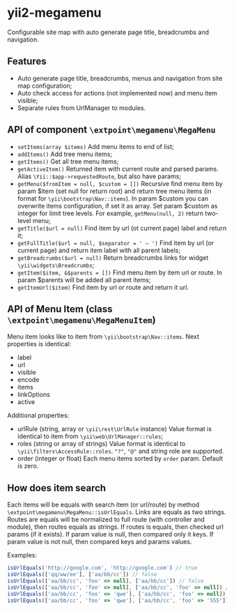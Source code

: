 # yii2-megamenu

Configurable site map with auto generate page title, breadcrumbs and navigation.


## Features

- Auto generate page title, breadcrumbs, menus and navigation from site map configuration;
- Auto check access for actions (not implemented now) and menu item visible; 
- Separate rules from UrlManager to modules.


## API of component `\extpoint\megamenu\MegaMenu`

- `setItems(array $items)` Add menu items to end of list;
- `addItems()` Add tree menu items;
- `getItems()` Get all tree menu items;
- `getActiveItem()` Returned item with current route and parsed params. Alias `\Yii::$app->requestedRoute`, but also have params;
- `getMenu($fromItem = null, $custom = [])` Recursive find menu item by param $item (set null for return root) and return tree menu items (in format for `\yii\bootstrap\Nav::items`). In param $custom you can overwrite items configuration, if set it as array. Set param $custom as integer for limit tree levels. For example, `getMenu(null, 2)` return two-level menu;
- `getTitle($url = null)` Find item by url (ot current page) label and return it;
- `getFullTitle($url = null, $separator = ' — ')` Find item by url (or current page) and return item label with all parent labels;
- `getBreadcrumbs($url = null)` Return breadcrumbs links for widget `\yii\widgets\Breadcrumbs`;
- `getItem($item, &$parents = [])` Find menu item by item url or route. In param $parents will be added all parent items;
- `getItemUrl($item)` Find item by url or route and return it url.


## API of Menu Item (class `\extpoint\megamenu\MegaMenuItem`)

Menu item looks like to item from `\yii\bootstrap\Nav::items`. Next properties is identical:

- label
- url
- visible
- encode
- items
- linkOptions
- active

Additional properties:

- urlRule (string, array or `\yii\rest\UrlRule` instance) Value format is identical to item from `\yii\web\UrlManager::rules`;
- roles (string or array of strings) Value format is identical to `\yii\filters\AccessRule::roles`. `"?"`, `"@"` and string role are supported.
- order (integer or float) Each menu items sorted by `order` param. Default is zero.


## How does item search

Each items will be equals with search item (or url/route) by method `\extpoint\megamenu\MegaMenu::isUrlEquals`.
Links are equals as two strings.
Routes are equals will be normalized to full route (with controller and module), then routes equals as strings. If routes is equals, then checked url params (if it exists).
If param value is null, then compared only it keys. If param value is not null, then compared keys and params values.

Examples:

```js
isUrlEquals('http://google.com', 'http://google.com') // true
isUrlEquals(['qq/ww/ee'], ['aa/bb/cc']) // false
isUrlEquals(['aa/bb/cc', 'foo' => null], ['aa/bb/cc']) // false
isUrlEquals(['aa/bb/cc', 'foo' => null], ['aa/bb/cc', 'foo' => null]) // true
isUrlEquals(['aa/bb/cc', 'foo' => 'qwe'], ['aa/bb/cc', 'foo' => null]) // true
isUrlEquals(['aa/bb/cc', 'foo' => 'qwe'], ['aa/bb/cc', 'foo' => '555']) // false
```